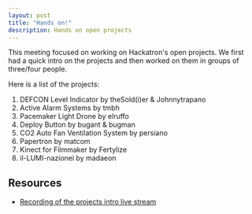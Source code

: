 ```yaml
---
layout: post
title: "Hands on!"
description: Hands on open projects
---
```


This meeting focused on working on Hackatron's open projects. We first had a
quick intro on the projects and then worked on them in groups of three/four
people.

Here is a list of the projects:

1. DEFCON Level Indicator by theSold(i)er & Johnnytrapano
1. Active Alarm Systems by tmbh
1. Pacemaker Light Drone by elruffo
1. Deploy Button by bugant & bugman
1. CO2 Auto Fan Ventilation System by persiano
1. Papertron by matcom
1. Kinect for Filmmaker by Fertylize
1. il-LUMI-nazionei by madaeon

## Resources

- [Recording of the projects intro live stream](https://www.youtube.com/watch?v=ufKFVahtOPk)
